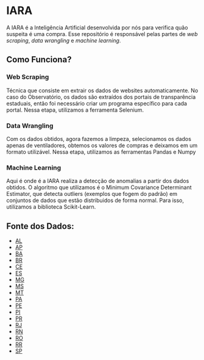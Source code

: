 # IARA

A IARA é a Inteligência Artificial desenvolvida por nós para verifica quão suspeita é uma compra.
Esse repositório é responsável pelas partes de *web scraping*, *data wrangling*
e *machine learning*.

## Como Funciona?

### Web Scraping

Técnica que consiste em extrair os dados de websites automaticamente. No caso do Observatório, os dados são extraídos dos portais de transparência estaduais, então foi necessário criar um programa específico para cada portal. Nessa etapa, utilizamos a ferramenta Selenium.

### Data Wrangling

Com os dados obtidos, agora fazemos a limpeza, selecionamos os dados apenas de ventiladores, obtemos os valores de compras e deixamos em um formato utilizável. Nessa etapa, utilizamos as ferramentas Pandas e Numpy

### Machine Learning

Aqui é onde é a IARA realiza a detecção de anomalias a partir dos dados obtidos. O algoritmo que utilizamos é o Minimum Covariance Determinant Estimator, que detecta outliers (exemplos que fogem do padrão) em conjuntos de dados que estão distribuidos de forma normal. Para isso, utilizamos a biblioteca Scikit-Learn.


## Fonte dos Dados:

* [AL](http://transparencia.al.gov.br/despesa/despesas-com-covid19/)
* [AP](http://www.transparencia.ap.gov.br/consulta/2/496/despesas/)
* [BA](http://www.saude.ba.gov.br/temasdesaude/coronavirus/contratacoes-covid19/)
* [BR](https://www.comprasgovernamentais.gov.br/index.php/transparencia/60-transparencia/1313-transparencia-dos-dados-de-compras-para-o-covid-19)
* [CE](https://cearatransparente.ce.gov.br/portal-da-transparencia/paginas/coronavirus-despesas)
* [ES](https://coronavirus.es.gov.br/contratos-emergenciais)
* [MG](http://www.transparencia.dadosabertos.mg.gov.br/dataset/contratacoes-coronavirus)
* [MS](http://www.comprascoronavirus.ms.gov.br/)
* [MT](http://www.transparencia.mt.gov.br/-/contratos-covid-19)
* [PA](https://transparenciacovid19.pa.gov.br/covid.json)
* [PE](https://comprasemergenciaiscovid19.saude.pe.gov.br/)
* [PI](https://sistemas.tce.pi.gov.br/contratosweb/mural/?s=covid)
* [PR](http://www.transparencia.pr.gov.br/pte/compras/dispensasInexigibilidade?windowId=adf)
* [RJ](http://painel.saude.rj.gov.br/contratos/transparencia.html)
* [RN](http://transparencia.rn.gov.br/covid)
* [RO](http://www.transparencia.ro.gov.br/Grafico/DespesasCOVID19)
* [RR](http://www.transparencia.rr.gov.br/index.php/roraima-contra-o-coronavirus/consulta-despesas-covid19)
* [SP](https://www.saopaulo.sp.gov.br/coronavirus/transparencia/)
